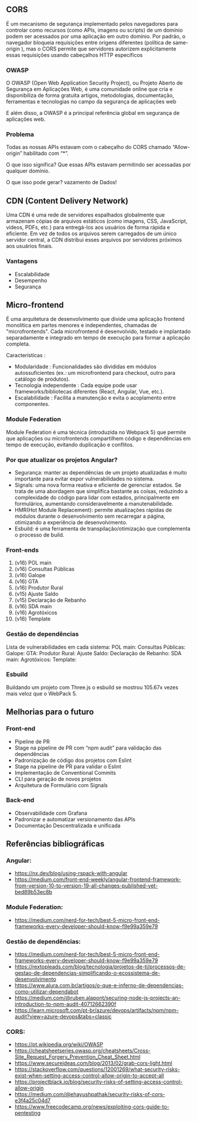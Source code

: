## CORS

É um mecanismo de segurança implementado pelos navegadores para controlar como
recursos (como APIs, imagens ou scripts) de um domínio podem ser acessados por
uma aplicação em outro domínio. Por padrão, o navegador bloqueia requisições
entre origens diferentes (política de same-origin ), mas o CORS permite que
servidores autorizem explicitamente essas requisições usando cabeçalhos HTTP
específicos

### OWASP

O OWASP (Open Web Application Security Project), ou Projeto Aberto de Segurança
em Aplicações Web, é uma comunidade online que cria e disponibiliza de forma
gratuita artigos, metodologias, documentação, ferramentas e tecnologias no campo
da segurança de aplicações web

E além disso, a OWASP é a principal referência global em segurança de aplicações
web.

### Problema

Todas as nossas APIs estavam com o cabeçalho do CORS chamado “Allow-origin”
habilitado com “\*”.

O que isso significa? Que essas APIs estavam permitindo ser acessadas por
qualquer domínio.

O que isso pode gerar? vazamento de Dados!

## CDN (Content Delivery Network)

Uma CDN é uma rede de servidores espalhados globalmente que armazenam cópias de
arquivos estáticos (como imagens, CSS, JavaScript, vídeos, PDFs, etc.) para
entregá-los aos usuários de forma rápida e eficiente. Em vez de todos os
arquivos serem carregados de um único servidor central, a CDN distribui esses
arquivos por servidores próximos aos usuários finais.

### Vantagens

- Escalabilidade
- Desempenho
- Segurança

## Micro-frontend

É uma arquitetura de desenvolvimento que divide uma aplicação frontend
monolítica em partes menores e independentes, chamadas de "microfrontends". Cada
microfrontend é desenvolvido, testado e implantado separadamente e integrado em
tempo de execução para formar a aplicação completa.

Características :

- Modularidade : Funcionalidades são divididas em módulos autossuficientes (ex.:
  um microfrontend para checkout, outro para catálogo de produtos).
- Tecnologia independente : Cada equipe pode usar frameworks/bibliotecas
  diferentes (React, Angular, Vue, etc.).
- Escalabilidade : Facilita a manutenção e evita o acoplamento entre
  componentes.

### Module Federation

Module Federation é uma técnica (introduzida no Webpack 5) que permite que
aplicações ou microfrontends compartilhem código e dependências em tempo de
execução, evitando duplicação e conflitos.

### Por que atualizar os projetos Angular?

- Segurança: manter as dependências de um projeto atualizadas é muito importante
  para evitar expor vulnerabilidades no sistema.
- Signals: uma nova forma reativa e eficiente de gerenciar estados. Se trata de
  uma abordagem que simplifica bastante as coisas, reduzindo a complexidade do
  código para lidar com estados, principalmente em formulários, aumentando
  consideravelmente a manutenabilidade.
- HMR(Hot Module Replacement): permite atualizações rápidas de módulos durante o
  desenvolvimento sem recarregar a página, otimizando a experiência de
  desenvolvimento.
- Esbuild: é uma ferramenta de transpilação/otimização que complementa o
  processo de build.

### Front-ends

1. (v16) POL main
2. (v16) Consultas Públicas
3. (v16) Galope
4. (v16) GTA
5. (v16) Produtor Rural
6. (v15) Ajuste Saldo
7. (v15) Declaração de Rebanho
8. (v16) SDA main
9. (v16) Agrotóxicos
10. (v16) Template

### Gestão de dependências

Lista de vulnerabilidades em cada sistema: POL main: Consultas Públicas: Galope:
GTA: Produtor Rural: Ajuste Saldo: Declaração de Rebanho: SDA main: Agrotóxicos:
Template:

### Esbuild

Buildando um projeto com Three.js o esbuild se mostrou 105.67x vezes mais veloz
que o WebPack 5.

## Melhorias para o futuro

### Front-end

- Pipeline de PR
- Stage na pipeline de PR com “npm audit” para validação das dependências
- Padronização de código dos projetos com Eslint
- Stage na pipeline de PR para validar o Eslint
- Implementação de Conventional Commits
- CLI para geração de novos projetos
- Arquitetura de Formulário com Signals

### Back-end

- Observabilidade com Grafana
- Padronizar e automatizar versionamento das APIs
- Documentação Descentralizada e unificada

## Referências bibliográficas

### Angular:

- https://nx.dev/blog/using-rspack-with-angular
- https://medium.com/front-end-weekly/angular-frontend-framework-from-version-10-to-version-19-all-changes-published-yet-bed89b53ec8b

### Module Federation:

- https://medium.com/nerd-for-tech/best-5-micro-front-end-frameworks-every-developer-should-know-f9e99a359e79

### Gestão de dependências:

- https://medium.com/nerd-for-tech/best-5-micro-front-end-frameworks-every-developer-should-know-f9e99a359e79
- https://rextopleads.com/blog/tecnologia/projetos-de-ti/processos-de-gestao-de-dependencias-simplificando-o-ecossistema-de-desenvolvimento
- https://www.alura.com.br/artigos/o-que-e-inferno-de-dependencias-como-utilizar-dependabot
- https://medium.com/@ruben.alapont/securing-node-js-projects-an-introduction-to-npm-audit-40712662390f
- https://learn.microsoft.com/pt-br/azure/devops/artifacts/npm/npm-audit?view=azure-devops&tabs=classic

### CORS:

- https://pt.wikipedia.org/wiki/OWASP
- https://cheatsheetseries.owasp.org/cheatsheets/Cross-Site_Request_Forgery_Prevention_Cheat_Sheet.html
- https://www.secureideas.com/blog/2013/02/grab-cors-light.html
- https://stackoverflow.com/questions/12001269/what-security-risks-exist-when-setting-access-control-allow-origin-to-accept-all
- https://projectblack.io/blog/security-risks-of-setting-access-control-allow-origin
- https://medium.com/@ehayushpathak/security-risks-of-cors-e3f4a25c04d7
- https://www.freecodecamp.org/news/exploiting-cors-guide-to-pentesting
